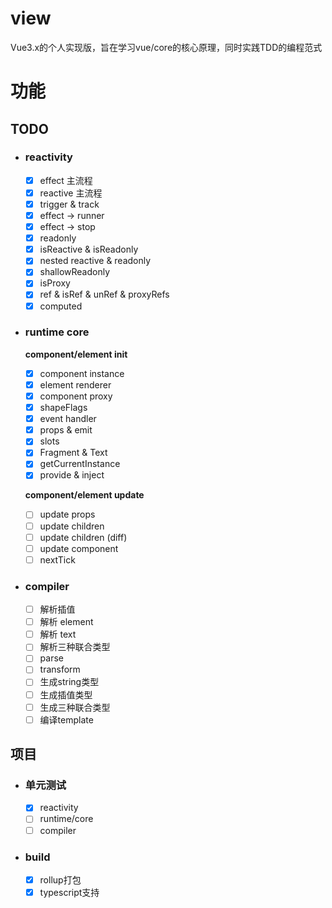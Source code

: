 # view

Vue3.x的个人实现版，旨在学习vue/core的核心原理，同时实践TDD的编程范式

# 功能

## TODO 
- ### reactivity
  - [x] effect 主流程
  - [x] reactive 主流程
  - [x] trigger & track
  - [x] effect -> runner
  - [x] effect -> stop
  - [x] readonly
  - [x] isReactive & isReadonly
  - [x] nested reactive & readonly
  - [x] shallowReadonly
  - [x] isProxy
  - [x] ref & isRef & unRef & proxyRefs 
  - [x] computed

- ### runtime core

  **component/element init**
  - [x] component instance
  - [x] element renderer
  - [x] component proxy
  - [x] shapeFlags
  - [x] event handler
  - [x] props & emit
  - [x] slots
  - [x] Fragment & Text
  - [x] getCurrentInstance
  - [x] provide & inject 

  **component/element update**
    - [ ] update props
    - [ ] update children
    - [ ] update children (diff) 
    - [ ] update component
    - [ ] nextTick

- ### compiler
  - [ ] 解析插值
  - [ ] 解析 element
  - [ ] 解析 text
  - [ ] 解析三种联合类型
  - [ ] parse
  - [ ] transform
  - [ ] 生成string类型
  - [ ] 生成插值类型
  - [ ] 生成三种联合类型
  - [ ] 编译template 

## 项目

- ### 单元测试
  - [x] reactivity
  - [ ] runtime/core 
  - [ ] compiler

- ### build
  - [x] rollup打包
  - [x] typescript支持

